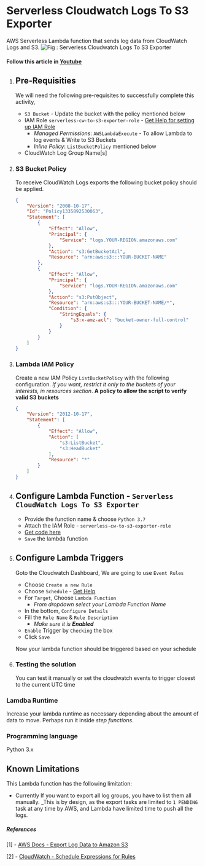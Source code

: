 # Serverless Cloudwatch Logs To S3 Exporter
AWS Serverless Lambda function that sends log data from CloudWatch Logs and S3.
![Fig : Serverless Cloudwatch Logs To S3 Exporter](https://raw.githubusercontent.com/miztiik/serverless-cloudwatch-logs-exporter/master/images/serverless-cloudwatch-logs-exporter.png)

#### Follow this article in [Youtube](https://www.youtube.com/watch?v=JS0bDErJ9Rw&list=PLxzKY3wu0_FKok5gI1v4g4S-g-PLaW9YD&index=31&t=0s)

1. ## Pre-Requisities
    We will need the following pre-requisites to successfully complete this activity,
    - `S3 Bucket` - Update the bucket with the policy mentioned below
    - IAM Role `serverless-cw-to-s3-exporter-role` - [Get Help for setting up IAM Role](https://www.youtube.com/watch?v=5g0Cuq-qKA0&list=PLxzKY3wu0_FLaF9Xzpyd9p4zRCikkD9lE&index=11)
        - _Managed Permissions_: `AWSLambdaExecute` - To allow Lambda to log events & Write to S3 Buckets
        - _Inline Policy_: `ListBucketPolicy` mentioned below
    - CloudWatch Log Group Name[s]

1. ### S3 Bucket Policy
    To receive CloudWatch Logs exports the following bucket policy should be applied.
    ```json
    {
        "Version": "2008-10-17",
        "Id": "Policy1335892530063",
        "Statement": [
            {
                "Effect": "Allow",
                "Principal": {
                    "Service": "logs.YOUR-REGION.amazonaws.com"
                },
                "Action": "s3:GetBucketAcl",
                "Resource": "arn:aws:s3:::YOUR-BUCKET-NAME"
            },
            {
                "Effect": "Allow",
                "Principal": {
                    "Service": "logs.YOUR-REGION.amazonaws.com"
                },
                "Action": "s3:PutObject",
                "Resource": "arn:aws:s3:::YOUR-BUCKET-NAME/*",
                "Condition": {
                    "StringEquals": {
                        "s3:x-amz-acl": "bucket-owner-full-control"
                    }
                }
            }
        ]
    }
    ```
1. ### Lambda IAM Policy

    Create a new IAM Policy `ListBucketPolicy` with the following  configuration. _If you want, restrict it only to the buckets of your interests, in resources section_.
    **A policy to allow the script to verify valid S3 buckets**
    ```json
    {
        "Version": "2012-10-17",
        "Statement": [
            {
                "Effect": "Allow",
                "Action": [
                    "s3:ListBucket",
                    "s3:HeadBucket"
                ],
                "Resource": "*"
            }
        ]
    }
    ```

1. ## Configure Lambda Function - `Serverless CloudWatch Logs To S3 Exporter`
    - Provide the function name & choose `Python 3.7`
    - Attach the IAM Role - `serverless-cw-to-s3-exporter-role`
    - [Get code here](https://www.youtube.com/c/valaxytechnologies/about)
    - `Save` the lambda function
1. ## Configure Lambda Triggers
    Goto the Cloudwatch Dashboard, We are going to use `Event Rules`
    - Choose `Create a new Rule`
    - Choose `Schedule` - [Get Help](#references)
    - For `Target`, Choose `Lambda Function`
       - _From dropdown select your Lambda Function Name_
    - In the bottom, `Configure Details`
    - Fill the `Rule Name` & `Rule Description`
       - _Make sure it is **Enabled**_
    - `Enable` Trigger by `Checking` the box
    - Click `Save`
    
    Now your lambda function should be triggered based on your schedule

1. ### Testing the solution
    You can test it manually or set the cloudwatch events to trigger closest to the current UTC time

### Lamdba Runtime
Increase your lambda runtime as necessary depending about the amount of data to move. Perhaps run it inside _step functions_.

### Programming language
Python 3.x

## Known Limitations

This Lambda function has the following limitation:
* Currently If you want to export all log groups, you have to list them all manually. _This is by design, as the export tasks are limited to `1 PENDING` task at any time by AWS, and Lambda have limited time to push all the logs.

##### References
[1] - [AWS Docs - Export Log Data to Amazon S3](http://docs.aws.amazon.com/AmazonCloudWatch/latest/logs/S3ExportTasks.html)

[2] - [CloudWatch - Schedule Expressions for Rules](http://docs.aws.amazon.com/AmazonCloudWatch/latest/events/ScheduledEvents.html#RateExpressions)